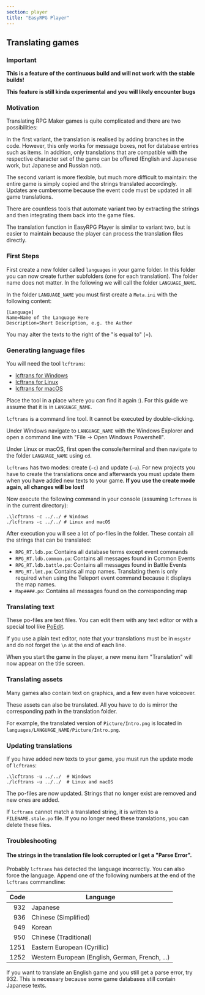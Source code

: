 ```yaml
---
section: player
title: "EasyRPG Player"
---
```


<div class="info" markdown="1">

## Translating games

### Important

**This is a feature of the continuous build and will not work with the stable builds!**

**This feature is still kinda experimental and you will likely encounter bugs**

### Motivation

Translating RPG Maker games is quite complicated and there are two possibilities:

In the first variant, the translation is realised by adding branches in the code. However, this only works for message boxes, not for database entries such as items. In addition, only translations that are compatible with the respective character set of the game can be offered (English and Japanese work, but Japanese and Russian not).

The second variant is more flexible, but much more difficult to maintain: the entire game is simply copied and the strings translated accordingly. Updates are cumbersome because the event code must be updated in all game translations.

There are countless tools that automate variant two by extracting the strings and then integrating them back into the game files.

The translation function in EasyRPG Player is similar to variant two, but is easier to maintain because the player can process the translation files directly.

### First Steps

First create a new folder called ``languages`` in your game folder. In this folder you can now create further subfolders (one for each translation). The folder name does not matter. In the following we will call the folder ``LANGUAGE_NAME``.

In the folder ``LANGUAGE_NAME`` you must first create a ``Meta.ini`` with the following content:

	[Language]
	Name=Name of the Language Here
	Description=Short Description, e.g. the Author

You may alter the texts to the right of the "is equal to" (=).

### Generating language files

You will need the tool ``lcftrans``:

  * [lcftrans for Windows](https://ci.easyrpg.org/job/tools-win32/lastSuccessfulBuild/artifact/bin/lcftrans.exe)
  * [lcftrans for Linux](https://ci.easyrpg.org/job/tools-linux/lastSuccessfulBuild/artifact/lcftrans.tar.gz)
  * [lcftrans for macOS](https://ci.easyrpg.org/job/tools-macos/lastSuccessfulBuild/artifact/bin/lcftrans)

Place the tool in a place where you can find it again :). For this guide we assume that it is in ``LANGUAGE_NAME``.

``lcftrans`` is a command line tool. It cannot be executed by double-clicking.

Under Windows navigate to ``LANGUAGE_NAME`` with the Windows Explorer and open a command line with "File → Open Windows Powershell".

Under Linux or macOS, first open the console/terminal and then navigate to the folder ``LANGUAGE_NAME`` using ``cd``.

``lcftrans`` has two modes: create (``-c``) and update (``-u``). For new projects you have to create the translations once and afterwards you must update them when you have added new texts to your game. **If you use the create mode again, all changes will be lost!**

Now execute the following command in your console (assuming ``lcftrans`` is in the current directory):

	.\lcftrans -c ../../ # Windows
	./lcftrans -c ../../ # Linux and macOS

After execution you will see a lot of po-files in the folder. These contain all the strings that can be translated:

  * ``RPG_RT.ldb.po``: Contains all database terms except event commands
  * ``RPG_RT.ldb.common.po``: Contains all messages found in Common Events
  * ``RPG_RT.ldb.battle.po``: Contains all messages found in Battle Events
  * ``RPG_RT.lmt.po``: Contains all map names. Translating them is only required when using the Teleport event command because it displays the map names.
  * ``Map####.po``: Contains all messages found on the corresponding map

### Translating text

These po-files are text files. You can edit them with any text editor or with a special tool like [PoEdit](https://poedit.net/).

If you use a plain text editor, note that your translations must be in ``msgstr`` and do not forget the ``\n`` at the end of each line.

When you start the game in the player, a new menu item "Translation" will now appear on the title screen.

### Translating assets

Many games also contain text on graphics, and a few even have voiceover.

These assets can also be translated. All you have to do is mirror the corresponding path in the translation folder.

For example, the translated version of ``Picture/Intro.png`` is located in ``languages/LANGUAGE_NAME/Picture/Intro.png``.

### Updating translations

If you have added new texts to your game, you must run the update mode of ``lcftrans``:

	.\lcftrans -u ../../  # Windows
	./lcftrans -u ../../  # Linux and macOS

The po-files are now updated. Strings that no longer exist are removed and new ones are added.

If ``lcftrans`` cannot match a translated string, it is written to a ``FILENAME.stale.po`` file. If you no longer need these translations, you can delete these files.

### Troubleshooting

#### The strings in the translation file look corrupted or I get a "Parse Error".

Probably ``lcftrans`` has detected the language incorrectly. You can also force the language. Append one of the following numbers at the end of the ``lcftrans`` commandline:

| Code | Language                                        |
|-----:|-------------------------------------------------|
| 932  | Japanese                                        |
| 936  | Chinese (Simplified)                            |
| 949  | Korean                                          |
| 950  | Chinese (Traditional)                           |
| 1251 | Eastern European (Cyrillic)                     |
| 1252 | Western European (English, German, French, ...) |

If you want to translate an English game and you still get a parse error, try 932. This is necessary because some game databases still contain Japanese texts.

</div>
